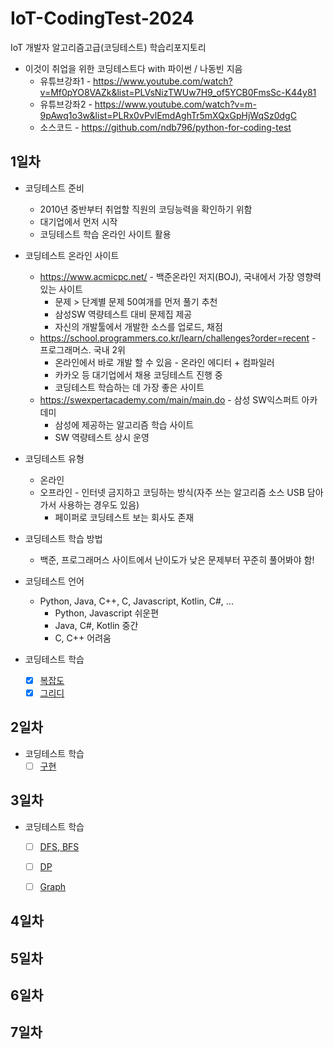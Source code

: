 # IoT-CodingTest-2024
IoT 개발자 알고리즘고급(코딩테스트) 학습리포지토리 

- 이것이 취업을 위한 코딩테스트다 with 파이썬 / 나동빈 지음
    - 유튜브강좌1 - https://www.youtube.com/watch?v=Mf0pYO8VAZk&list=PLVsNizTWUw7H9_of5YCB0FmsSc-K44y81
    - 유튜브강좌2 - https://www.youtube.com/watch?v=m-9pAwq1o3w&list=PLRx0vPvlEmdAghTr5mXQxGpHjWqSz0dgC
    - 소스코드 - https://github.com/ndb796/python-for-coding-test

## 1일차
- 코딩테스트 준비
    - 2010년 중반부터 취업할 직원의 코딩능력을 확인하기 위함
    - 대기업에서 먼저 시작
    - 코딩테스트 학습 온라인 사이트 활용

- 코딩테스트 온라인 사이트 
    - https://www.acmicpc.net/ - 백준온라인 저지(BOJ), 국내에서 가장 영향력 있는 사이트
        - 문제 > 단계별 문제 50여개를 먼저 풀기 추천
        - 삼성SW 역량테스트 대비 문제집 제공
        - 자신의 개발툴에서 개발한 소스를 업로드, 채점
    - https://school.programmers.co.kr/learn/challenges?order=recent - 프로그래머스. 국내 2위
        - 온라인에서 바로 개발 할 수 있음 - 온라인 에디터 + 컴파일러
        - 카카오 등 대기업에서 채용 코딩테스트 진행 중
        - 코딩테스트 학습하는 데 가장 좋은 사이트
    - https://swexpertacademy.com/main/main.do - 삼성 SW익스퍼트 아카데미
        - 삼성에 제공하는 알고리즘 학습 사이트
        - SW 역량테스트 상시 운영

- 코딩테스트 유형
    - 온라인
    - 오프라인 - 인터넷 금지하고 코딩하는 방식(자주 쓰는 알고리즘 소스 USB 담아가서 사용하는 경우도 있음)
        - 페이퍼로 코딩테스트 보는 회사도 존재

- 코딩테스트 학습 방법
    - 백준, 프로그래머스 사이트에서 난이도가 낮은 문제부터 꾸준히 풀어봐야 함!

- 코딩테스트 언어
    - Python, Java, C++, C, Javascript, Kotlin, C#, ...
        - Python, Javascript 쉬운편
        - Java, C#, Kotlin 중간
        - C, C++ 어려움

- 코딩테스트 학습
    - [x] [복잡도](https://github.com/qkrskdusdlqslek/IoT-CodingTest-2024/blob/main/day1/ct001_complexity.ipynb)
    - [x] [그리디](https://github.com/qkrskdusdlqslek/IoT-CodingTest-2024/blob/main/day1/ct002_greedy.ipynb)

## 2일차
- 코딩테스트 학습
    - [ ] [구현](https://github.com/qkrskdusdlqslek/IoT-CodingTest-2024/blob/main/day2/ct003_implement.ipynb)

## 3일차
- 코딩테스트 학습
    - [ ] [DFS, BFS](https://github.com/qkrskdusdlqslek/IoT-CodingTest-2024/blob/main/day3/ct004_dfs_bfs.ipynb)
    - [ ] [DP]()
    - [ ] [Graph]()


## 4일차

## 5일차

## 6일차

## 7일차